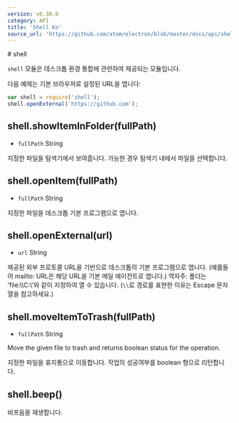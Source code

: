 ```yaml
---
version: v0.30.0
category: API
title: 'Shell Ko'
source_url: 'https://github.com/atom/electron/blob/master/docs/api/shell-ko.md'
---
```


﻿# shell

`shell` 모듈은 데스크톱 환경 통합에 관련하여 제공되는 모듈입니다.

다음 예제는 기본 브라우저로 설정된 URL을 엽니다:

```javascript
var shell = require('shell');
shell.openExternal('https://github.com');
```

## shell.showItemInFolder(fullPath)

* `fullPath` String

지정한 파일을 탐색기에서 보여줍니다. 가능한 경우 탐색기 내에서 파일을 선택합니다.

## shell.openItem(fullPath)

* `fullPath` String

지정한 파일을 데스크톱 기본 프로그램으로 엽니다.

## shell.openExternal(url)

* `url` String

제공된 외부 프로토콜 URL을 기반으로 데스크톱의 기본 프로그램으로 엽니다. (예를들어 mailto: URL은 해당 URL을 기본 메일 에이전트로 엽니다.)
역자주: 폴더는 'file:\\\\C:\\'와 같이 지정하여 열 수 있습니다. (`\\`로 경로를 표현한 이유는 Escape 문자열을 참고하세요.)

## shell.moveItemToTrash(fullPath)

* `fullPath` String

Move the given file to trash and returns boolean status for the operation.

지정한 파일을 휴지통으로 이동합니다. 작업의 성공여부를 boolean 형으로 리턴합니다.

## shell.beep()

비프음을 재생합니다.
